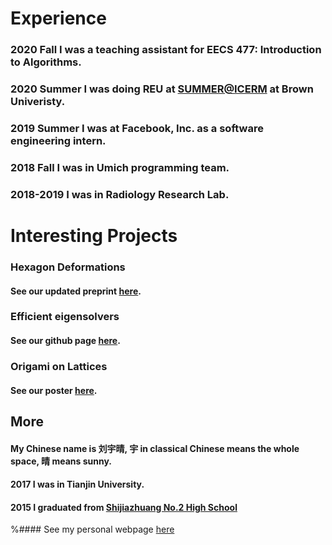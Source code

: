 <!---
# Hi there, I am Erica! 
I am a senior student at the [University of Michigan Ann Arbor](https://umich.edu). 
I major [in Honor Mathematics](https://lsa.umich.edu/math/) and [Computer Science](https://cse.engin.umich.edu/). I am interested in origami, skating, and photography. 
My current favorite game is MindBender. 
--->

# **Experience**

### 2020 Fall I was a teaching assistant for EECS 477: Introduction to Algorithms.

### 2020 Summer I was doing REU at [SUMMER@ICERM](https://icerm.brown.edu/summerug/2020/) at Brown Univeristy.

### 2019 Summer I was at Facebook, Inc. as a software engineering intern.

### 2018 Fall I was in Umich programming team.

### 2018-2019 I was in Radiology Research Lab.



# **Interesting Projects**

### **Hexagon Deformations** 

#### See our updated preprint [here](Hexagon_Project.pdf).


### **Efficient eigensolvers**

#### See our github page [here](https://icerm-efficient-eigensolvers-2020.github.io/EE_with_applications/).

### **Origami on Lattices**

#### See our poster [here](https://sites.lsa.umich.edu/logm/wp-content/uploads/sites/464/2019/08/w19_origami_poster.pdf).



## **More**
#### My Chinese name is 刘宇晴, 宇 in classical Chinese means the whole space, 晴 means sunny.

#### 2017 I was in Tianjin University.

#### 2015 I graduated from [Shijiazhuang No.2 High School]() 



%#### See my personal webpage [here](https://erica-liu.github.io/)



